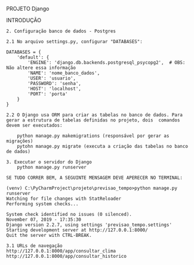 PROJETO Django

INTRODUÇÃO

    2. Configuração banco de dados - Postgres

    2.1 No arquivo settings.py, configurar "DATABASES":

    DATABASES = {
        'default': {
            'ENGINE': 'django.db.backends.postgresql_psycopg2',  # OBS: Não altere essa informação
            'NAME': 'nome_banco_dados',
            'USER': 'usuario',
            'PASSWORD': 'senha',
            'HOST': 'localhost',
            'PORT': 'porta'
        }
    }

    2.2 O Django usa ORM para criar as tabelas no banco de dados. Para gerar a estrutura de tabelas definidas no projeto, dois  comandos devem ser executados:

        python manage.py makemigrations (responsável por gerar as migrações)
        pytohn manage.py migrate (executa a criação das tabelas no banco de dados)

    3. Executar o servidor do Django
        python manage.py runserver

    SE TUDO CORRER BEM, A SEGUINTE MENSAGEM DEVE APERECER NO TERMINAL:

    (venv) C:\PyCharmProject\projeto\previsao_tempo>python manage.py runserver
    Watching for file changes with StatReloader
    Performing system checks...

    System check identified no issues (0 silenced).
    November 07, 2019 - 17:35:30
    Django version 2.2.7, using settings 'previsao_tempo.settings'
    Starting development server at http://127.0.0.1:8000/
    Quit the server with CTRL-BREAK.

    3.1 URLs de navegação
    http://127.0.0.1:8000/app/consultar_clima
    http://127.0.0.1:8000/app/consultar_historico
 




